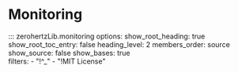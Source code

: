 # Monitoring

::: zerohertzLib.monitoring
    options:
        show_root_heading: true
        show_root_toc_entry: false
        heading_level: 2
        members_order: source
        show_source: false
        show_bases: true  
        filters:
          - "!^_"
          - "!MIT License"
